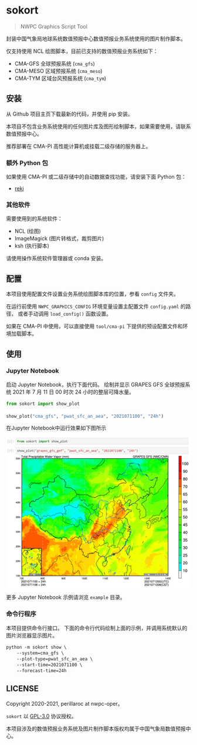 # sokort

> NWPC Graphics Script Tool

封装中国气象局地球系统数值预报中心数值预报业务系统使用的图片制作脚本。

仅支持使用 NCL 绘图脚本，目前已支持的数值预报业务系统如下：

- CMA-GFS 全球预报系统 (`cma_gfs`)
- CMA-MESO 区域预报系统 (`cma_meso`)
- CMA-TYM 区域台风预报系统 (`cma_tym`)

## 安装

从 Github 项目主页下载最新的代码，并使用 pip 安装。

本项目不包含业务系统使用的任何图片库及图形绘制脚本，如果需要使用，请联系数值预报中心。

推荐部署在 CMA-PI 高性能计算机或挂载二级存储的服务器上。

### 额外 Python 包

如果使用 CMA-PI 或二级存储中的自动数据查找功能，请安装下面 Python 包：

- [reki](https://github.com/nwpc-oper/reki)

### 其他软件

需要使用到的系统软件：

- NCL (绘图)
- ImageMagick (图片转格式，裁剪图片)
- ksh (执行脚本)

请使用操作系统软件管理器或 conda 安装。

## 配置

本项目使用配置文件设置业务系统绘图脚本库的位置，参看 `config` 文件夹。

在运行前使用 `NWPC_GRAPHICS_CONFIG` 环境变量设置主配置文件 `config.yaml` 的路径，
或者手动调用 `load_config()` 函数设置。

如果在 CMA-PI 中使用，可以直接使用 `tool/cma-pi` 下提供的预设配置文件和环境加载脚本。

## 使用

### Jupyter Notebook

启动 Jupyter Notebook，执行下面代码。
绘制并显示 GRAPES GFS 全球预报系统 2021 年 7 月 11 日 00 时次 24 小时的整层可降水量。

```python
from sokort import show_plot

show_plot("cma_gfs", "pwat_sfc_an_aea", "2021071100", "24h")
```

在Jupyter Notebook中运行效果如下图所示

![](./doc/nwpc-graphics-grapes-gfs-pwat-sfc-an-aea.png)

更多 Jupyter Notebook 示例请浏览 `example` 目录。

### 命令行程序

本项目提供命令行接口。
下面的命令行代码绘制上面的示例，并调用系统默认的图片浏览器显示图片。

```shell
python -m sokort show \
    --system=cma_gfs \
    --plot-type=pwat_sfc_an_aea \
    --start-time=2021071100 \
    --forecast-time=24h
```

## LICENSE

Copyright 2020-2021, perillaroc at nwpc-oper。

`sokort` 以 [GPL-3.0](./LICENSE.md) 协议授权。

本项目涉及的数值预报业务系统及图片制作脚本版权均属于中国气象局数值预报中心。